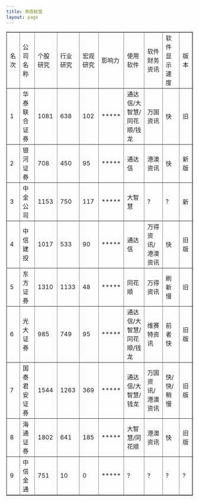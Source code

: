 ```yaml
---
title: 券商联盟
layout: page
---
```


<table border="1" cellpadding="0" cellspacing="0">
    <tr>
        <td>名次</td>
        <td>公司名称</td>
        <td>个股研究</td>
        <td>行业研究</td>
        <td>宏观研究</td>
        <td>影响力</td>
        <td>使用软件</td>
        <td>软件财务资讯</td>
        <td>软件显示速度</td>
        <td>版本</td>
    </tr>
    <tr>
        <td>1</td>
        <td>华泰联合证券</td>
        <td>1081</td>
        <td>638</td>
        <td>102</td>
        <td>*****</td>
        <td>通达信/大智慧/同花顺/钱龙</td>
        <td>万国资讯</td>
        <td>快</td>
        <td>旧</td>
    </tr>
    <tr>
        <td>2</td>
        <td>银河证券</td>
        <td>708</td>
        <td>450</td>
        <td>95</td>
        <td>*****</td>
        <td>通达信</td>
        <td>港澳资讯</td>
        <td>快</td>
        <td>新版</td>
    </tr>
    <tr>
        <td>3</td>
        <td>中金公司</td>
        <td>1153</td>
        <td>750</td>
        <td>117</td>
        <td>*****</td>
        <td>大智慧</td>
        <td>?</td>
        <td>?</td>
        <td>新</td>
    </tr>
    <tr>
        <td>4</td>
        <td>中信建投</td>
        <td>1017</td>
        <td>533</td>
        <td>90</td>
        <td>*****</td>
        <td>通达信</td>
        <td>万得资讯/港澳资讯</td>
        <td>快</td>
        <td>旧版</td>
    </tr>
    <tr>
        <td>5</td>
        <td>东方证券</td>
        <td>1310</td>
        <td>1133</td>
        <td>48</td>
        <td>*****</td>
        <td>同花顺</td>
        <td>万得资讯</td>
        <td>刷新慢</td>
        <td>旧</td>
    </tr>
    <tr>
        <td>6</td>
        <td>光大证券</td>
        <td>985</td>
        <td>749</td>
        <td>95</td>
        <td>*****</td>
        <td>通达信/大智慧/同花顺/钱龙</td>
        <td>维赛特资讯</td>
        <td>前者快</td>
        <td>旧版</td>
    </tr>
    <tr>
        <td>7</td>
        <td>国泰君安证券</td>
        <td>1544</td>
        <td>1263</td>
        <td>369</td>
        <td>*****</td>
        <td>通达信/大智慧/钱龙</td>
        <td>万国资讯/港澳资讯</td>
        <td>快/快/稍慢</td>
        <td>旧版</td>
    </tr>
    <tr>
        <td>8</td>
        <td>海通证券</td>
        <td>1802</td>
        <td>641</td>
        <td>185</td>
        <td>*****</td>
        <td>大智慧/同花顺</td>
        <td>港澳资讯</td>
        <td>快</td>
        <td>旧版</td>
    </tr>
    <tr>
        <td>9</td>
        <td>中信金通</td>
        <td>751</td>
        <td>10</td>
        <td>0</td>
        <td>*****</td>
        <td>?</td>
        <td>?</td>
        <td>?</td>
        <td>?</td>
    </tr>
</table>

